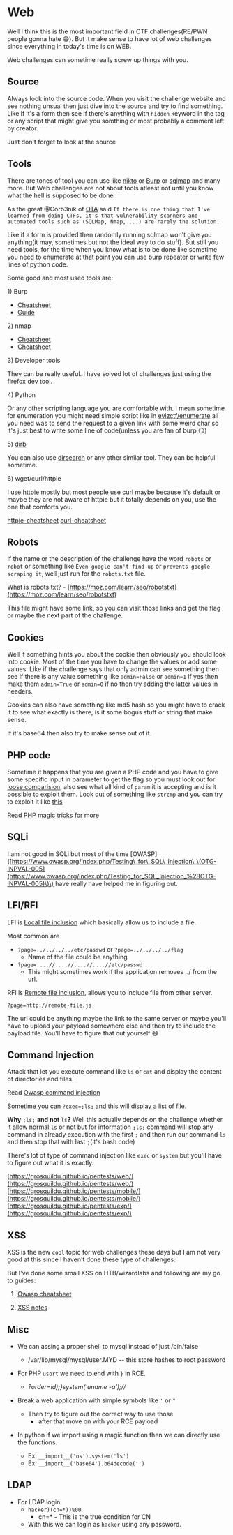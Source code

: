 # Web

Well I think this is the most important field in CTF challenges\(RE/PWN people gonna hate :smile:\). But it make sense to have lot of web challenges since everything in today's time is on WEB.

Web challenges can sometime really screw up things with you.

## Source

Always look into the source code. When you visit the challenge website and see nothing unsual then just dive into the source and try to find something. Like if it's a form then see if there's anything with `hidden` keyword in the tag or any script that might give you somthing or most probably a comment left by creator.

Just don't forget to look at the source

## Tools

There are tones of tool you can use like [nikto](https://github.com/sullo/nikto) or [Burp](https://portswigger.net/burp) or [sqlmap](https://github.com/sqlmapproject/sqlmap) and many more. But Web challenges are not about tools atleast not until you know what the hell is supposed to be done.

As the great @Corb3nik of [OTA](https://opentoallctf.github.io/) said `If there is one thing that I've learned from doing CTFs, it's that vulnerability scanners and automated tools such as (SQLMap, Nmap, ...) are rarely the solution.`

Like if a form is provided then randomly running sqlmap won't give you anything\(it may, sometimes but not the ideal way to do stuff\). But still you need tools, for the time when you know what is to be done like sometime you need to enumerate at that point you can use burp repeater or write few lines of python code.

Some good and most used tools are:

1\) Burp

* [Cheatsheet](https://repo.zenk-security.com/Techniques%20d.attaques%20%20.%20%20Failles/Pentesting%20With%20Burp%20Suite.pdf)
* [Guide](https://support.portswigger.net/customer/portal/articles/1969845-using-burp-to-test-for-the-owasp-top-ten)

2\) nmap

* [Cheatsheet](https://blogs.sans.org/pen-testing/files/2013/10/NmapCheatSheetv1.1.pdf)
* [Cheatsheet](https://www.stationx.net/nmap-cheat-sheet/)

3\) Developer tools

They can be really useful. I have solved lot of challenges just using the firefox dev tool.

4\) Python

Or any other scripting language you are comfortable with. I mean sometime for enumeration you might need simple script like in [evlzctf/enumerate](https://ctftime.org/task/7567) all you need was to send the request to a given link with some weird char so it's just best to write some line of code\(unless you are fan of burp :smirk:\)

5\) [dirb](https://tools.kali.org/web-applications/dirb)

You can also use [dirsearch](https://github.com/maurosoria/dirsearch) or any other similar tool. They can be helpful sometime.

6\) wget/curl/httpie

I use [httpie](https://github.com/jakubroztocil/httpie) mostly but most people use curl maybe because it's default or maybe they are not aware of httpie but it totally depends on you, use the one that comforts you.

[httpie-cheatsheet](https://devhints.io/httpie) [curl-cheatsheet](https://devhints.io/curl)

## Robots

If the name or the description of the challenge have the word `robots` or `robot` or something like `Even google can't find up` or `prevents google scraping it`, well just run for the `robots.txt` file.

What is robots.txt? - [https://moz.com/learn/seo/robotstxt](https://moz.com/learn/seo/robotstxt)

This file might have some link, so you can visit those links and get the flag or maybe the next part of the challenge.

## Cookies

Well if something hints you about the cookie then obviously you should look into cookie. Most of the time you have to change the values or add some values. Like if the challenge says that only admin can see something then see if there is any value something like `admin=False` or `admin=1` if yes then make them `admin=True` or `admin=0` if no then try adding the latter values in headers.

Cookies can also have something like md5 hash so you might have to crack it to see what exactly is there, is it some bogus stuff or string that make sense.

If it's base64 then also try to make sense out of it.

## PHP code

Sometime it happens that you are given a PHP code and you have to give some specific input in parameter to get the flag so you must look out for [loose comparision](http://php.net/manual/en/types.comparisons.php), also see what all kind of `param` it is accepting and is it possible to exploit them. Look out of something like `strcmp` and you can try to exploit it like [this](https://www.doyler.net/security-not-included/bypassing-php-strcmp-abctf2016)

Read [PHP magic tricks](https://www.owasp.org/images/6/6b/PHPMagicTricks-TypeJuggling.pdf) for more

## SQLi

I am not good in SQLi but most of the time \[OWASP\]\([https://www.owasp.org/index.php/Testing\_for\_SQL\_Injection\_\(OTG-INPVAL-005](https://www.owasp.org/index.php/Testing_for_SQL_Injection_%28OTG-INPVAL-005)\)\) have really have helped me in figuring out.

## LFI/RFI

LFI is [Local file inclusion](https://www.owasp.org/index.php/Testing_for_Local_File_Inclusion) which basically allow us to include a file.

Most common are

* `?page=../../../../etc/passwd` or `?page=../../../../flag`
  * Name of the file could be anything
* `?page=....//....//....//....//etc/passwd`
  * This might sometimes work if the application removes ../ from the url.

RFI is [Remote file inclusion](https://www.owasp.org/index.php/Testing_for_Remote_File_Inclusion), allows you to include file from other server.

```text
?page=http://remote-file.js
```

The url could be anything maybe the link to the same server or maybe you'll have to upload your payload somewhere else and then try to include the payload file. You'll have to figure that out yourself :smile:

## Command Injection

Attack that let you execute command like `ls` or `cat` and display the content of directories and files.

Read [Owasp command injection](https://www.owasp.org/index.php/Command_Injection)

Sometime you can `?exec=;ls;` and this will display a list of file.

**Why** `;ls;` **and not** `ls`**?** Well this actually depends on the challenge whether it allow normal `ls` or not but for information `;ls;` command will stop any command in already execution with the first `;` and then run our command `ls` and then stop that with last `;`\(it's bash code\)

There's lot of type of command injection like `exec` or `system` but you'll have to figure out what it is exactly.

[https://grosquildu.github.io/pentests/web/](https://grosquildu.github.io/pentests/web/) [https://grosquildu.github.io/pentests/mobile/](https://grosquildu.github.io/pentests/mobile/) [https://grosquildu.github.io/pentests/exp/](https://grosquildu.github.io/pentests/exp/)


## XSS

XSS is the new `cool` topic for web challenges these days but I am not very good at this since I haven't done these type of challenges.

But I've done some small XSS on HTB/wizardlabs and following are my go to guides:

1) [Owasp cheatsheet](https://www.owasp.org/index.php/XSS_Filter_Evasion_Cheat_Sheet)

2) [XSS notes](https://github.com/Anonyme1396/security-tips/blob/master/xss.md)


## Misc

* We can assing a proper shell to mysql instead of just /bin/false
    - /var/lib/mysql/mysql/user.MYD -- this store hashes to root password

* For PHP `usort` we need to end with `}` in RCE.
    - *?order=id);}system('uname -a');//*

* Break a web application with simple symbols like `'` or `"`
    - Then try to figure out the correct way to use those
        + after that move on with your RCE payload

* In python if we import using a magic function then we can directly use the functions.
    - Ex: `__import__('os').system('ls')`
    - Ex: `__import__('base64').b64decode('')`


## LDAP

* For LDAP login:
    - `hacker)(cn=*))%00`
        + cn=* - This is the true condition for CN
    - With this we can login as `hacker` using any password.
